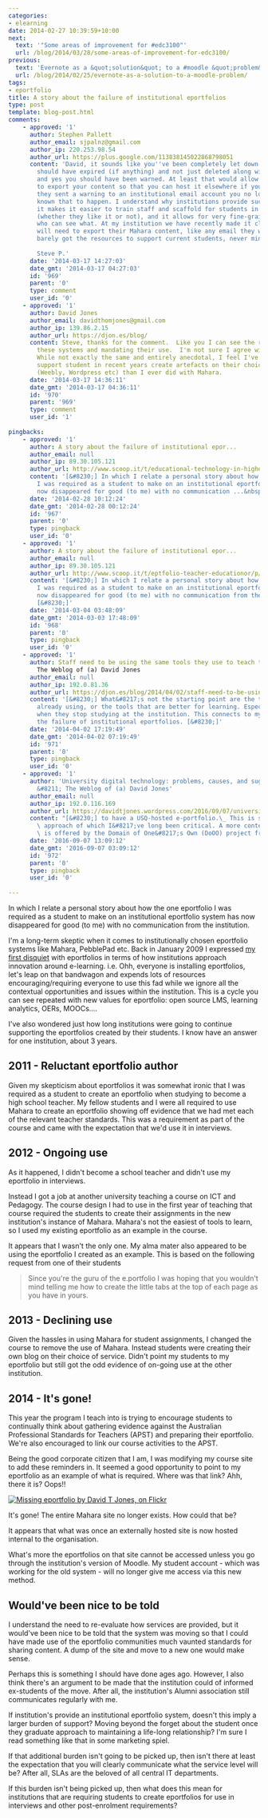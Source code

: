 ```yaml
---
categories:
- elearning
date: 2014-02-27 10:39:59+10:00
next:
  text: '"Some areas of improvement for #edc3100"'
  url: /blog/2014/03/28/some-areas-of-improvement-for-edc3100/
previous:
  text: 'Evernote as a &quot;solution&quot; to a #moodle &quot;problem&quot;'
  url: /blog/2014/02/25/evernote-as-a-solution-to-a-moodle-problem/
tags:
- eportfolio
title: A story about the failure of institutional eportfolios
type: post
template: blog-post.html
comments:
    - approved: '1'
      author: Stephen Pallett
      author_email: sjpalnz@gmail.com
      author_ip: 220.253.98.54
      author_url: https://plus.google.com/113838145022868798051
      content: 'David, it sounds like you''ve been completely let down there. Your eP
        should have expired (if anything) and not just deleted along with the whole site,
        and yes you should have been warned. At least that would allow you or an admin
        to export your content so that you can host it elsewhere if you want to. Perhaps
        they sent a warning to an institutional email account you no longer use? I''ve
        known that to happen. I understand why institutions provide such platforms, as
        it makes it easier to train staff and scaffold for students in a particular technology
        (whether they like it or not), and it allows for very fine-grained control of
        who can see what. At my institution we have recently made it clear that graduates
        will need to export their Mahara content, like any email they wish to keep. We''ve
        barely got the resources to support current students, never mind Alumni!
    
        Steve P.'
      date: '2014-03-17 14:27:03'
      date_gmt: '2014-03-17 04:27:03'
      id: '969'
      parent: '0'
      type: comment
      user_id: '0'
    - approved: '1'
      author: David Jones
      author_email: davidthomjones@gmail.com
      author_ip: 139.86.2.15
      author_url: https://djon.es/blog/
      content: Steve, thanks for the comment.  Like you I can see the rationale for having
        these systems and mandating their use.  I'm not sure I agree with it anymore.
        While not exactly the same and entirely anecdotal, I feel I've had less need to
        support student in recent years create artefacts on their choice of online service
        (Weebly, Wordpress etc) than I ever did with Mahara.
      date: '2014-03-17 14:36:11'
      date_gmt: '2014-03-17 04:36:11'
      id: '970'
      parent: '969'
      type: comment
      user_id: '1'
    
pingbacks:
    - approved: '1'
      author: A story about the failure of institutional epor...
      author_email: null
      author_ip: 89.30.105.121
      author_url: http://www.scoop.it/t/educational-technology-in-higher-education/p/4016743132/2014/02/28/a-story-about-the-failure-of-institutional-eportfolios
      content: '[&#8230;] In which I relate a personal story about how the one eportfolio
        I was required as a student to make on an institutional eportfolio system has
        now disappeared for good (to me) with no communication ...&nbsp; [&#8230;]'
      date: '2014-02-28 10:12:24'
      date_gmt: '2014-02-28 00:12:24'
      id: '967'
      parent: '0'
      type: pingback
      user_id: '0'
    - approved: '1'
      author: A story about the failure of institutional epor...
      author_email: null
      author_ip: 89.30.105.121
      author_url: http://www.scoop.it/t/eptfolio-teacher-educationor/p/4016945743/2014/03/03/a-story-about-the-failure-of-institutional-eportfolios
      content: '[&#8230;] In which I relate a personal story about how the one eportfolio
        I was required as a student to make on an institutional eportfolio system has
        now disappeared for good (to me) with no communication from the institution.&nbsp;
        [&#8230;]'
      date: '2014-03-04 03:48:09'
      date_gmt: '2014-03-03 17:48:09'
      id: '968'
      parent: '0'
      type: pingback
      user_id: '0'
    - approved: '1'
      author: Staff need to be using the same tools they use to teach to also learn |
        The Weblog of (a) David Jones
      author_email: null
      author_ip: 192.0.81.36
      author_url: https://djon.es/blog/2014/04/02/staff-need-to-be-using-the-same-tools-they-use-to-teach-to-also-learn/
      content: '[&#8230;] What&#8217;s not the starting point are the tools people are
        already using, or the tools that are better for learning. Especially for the time
        when they stop studying at the institution. This connects to my recent post about
        the failure of institutional eportfolios. [&#8230;]'
      date: '2014-04-02 17:19:49'
      date_gmt: '2014-04-02 07:19:49'
      id: '971'
      parent: '0'
      type: pingback
      user_id: '0'
    - approved: '1'
      author: 'University digital technology: problems, causes, and suggested solutions
        &#8211; The Weblog of (a) David Jones'
      author_email: null
      author_ip: 192.0.116.169
      author_url: https://davidtjones.wordpress.com/2016/09/07/university-digital-technology-problems-causes-and-suggested-solutions/
      content: "[&#8230;] to have a USQ-hosted e-portfolio.\_ This is such a hackneyed\
        \ approach of which I&#8217;ve long been critical. A more contemporary approach\
        \ is offered by the Domain of One&#8217;s Own (DoOO) project from UMW [&#8230;]"
      date: '2016-09-07 13:09:12'
      date_gmt: '2016-09-07 03:09:12'
      id: '972'
      parent: '0'
      type: pingback
      user_id: '0'
    
---
```

In which I relate a personal story about how the one eportfolio I was required as a student to make on an institutional eportfolio system has now disappeared for good (to me) with no communication from the institution.

I'm a long-term skeptic when it comes to institutionally chosen eportfolio systems like Mahara, PebblePad etc. Back in January 2009 I expressed [my first disquiet](/blog/2009/01/21/why-am-i-a-eportfolio-skeptic/) with eportfolios in terms of how institutions approach innovation around e-learning. i.e. Ohh, everyone is installing eportfolios, let's leap on that bandwagon and expends lots of resources encouraging/requiring everyone to use this fad while we ignore all the contextual opportunities and issues within the institution. This is a cycle you can see repeated with new values for eportfolio: open source LMS, learning analytics, OERs, MOOCs....

I've also wondered just how long institutions were going to continue supporting the eportfolios created by their students. I know have an answer for one institution, about 3 years.

## 2011 - Reluctant eportfolio author

Given my skepticism about eportfolios it was somewhat ironic that I was required as a student to create an eportfolio when studying to become a high school teacher. My fellow students and I were all required to use Mahara to create an eportfolio showing off evidence that we had met each of the relevant teacher standards. This was a requirement as part of the course and came with the expectation that we'd use it in interviews.

## 2012 - Ongoing use

As it happened, I didn't become a school teacher and didn't use my eportfolio in interviews.

Instead I got a job at another university teaching a course on ICT and Pedagogy. The course design I had to use in the first year of teaching that course required the students to create their assignments in the new institution's instance of Mahara. Mahara's not the easiest of tools to learn, so I used my existing eportfolio as an example in the course.

It appears that I wasn't the only one. My alma mater also appeared to be using the eportfolio I created as an example. This is based on the following request from one of their students

> Since you're the guru of the e.portfolio I was hoping that you wouldn't mind telling me how to create the little tabs at the top of each page as you have in yours.

## 2013 - Declining use

Given the hassles in using Mahara for student assignments, I changed the course to remove the use of Mahara. Instead students were creating their own blog on their choice of service. Didn't point my students to my eportfolio but still got the odd evidence of on-going use at the other institution.

## 2014 - It's gone!

This year the program I teach into is trying to encourage students to continually think about gathering evidence against the Australian Professional Standards for Teachers (APST) and preparing their eportfolio. We're also encouraged to link our course activities to the APST.

Being the good corporate citizen that I am, I was modifying my course site to add these reminders in. It seemed a good opportunity to point to my eportfolio as an example of what is required. Where was that link? Ahh, there it is? Oops!!

[![Missing eportfolio by David T Jones, on Flickr](http://farm4.static.flickr.com/3699/12803714483_8c9d659505_m.jpg "Missing eportfolio by David T Jones, on Flickr")](http://www.flickr.com/photos/david_jones/12803714483/)

It's gone! The entire Mahara site no longer exists. How could that be?

It appears that what was once an externally hosted site is now hosted internal to the organisation.

What's more the eportfolios on that site cannot be accessed unless you go through the institution's version of Moodle. My student account - which was working for the old system - will no longer give me access via this new method.

## Would've been nice to be told

I understand the need to re-evaluate how services are provided, but it would've been nice to be told that the system was moving so that I could have made use of the eportfolio communities much vaunted standards for sharing content. A dump of the site and move to a new one would make sense.

Perhaps this is something I should have done ages ago. However, I also think there's an argument to be made that the institution could of informed ex-students of the move. After all, the institution's Alumni association still communicates regularly with me.

If institution's provide an institutional eportfolio system, doesn't this imply a larger burden of support? Moving beyond the forget about the student once they graduate approach to maintaining a life-long relationship? I'm sure I read something like that in some marketing spiel.

If that additional burden isn't going to be picked up, then isn't there at least the expectation that you will clearly communicate what the service level will be? After all, SLAs are the beloved of all central IT departments.

If this burden isn't being picked up, then what does this mean for institutions that are requiring students to create eportfolios for use in interviews and other post-enrolment requirements?